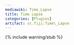 ```yaml
---
mediawiki: Time_Lapse
title: Time Lapse
categories: [Plugins]
artifact: sc.fiji:Time\_Lapse
---
```


{% include warning/stub %}



